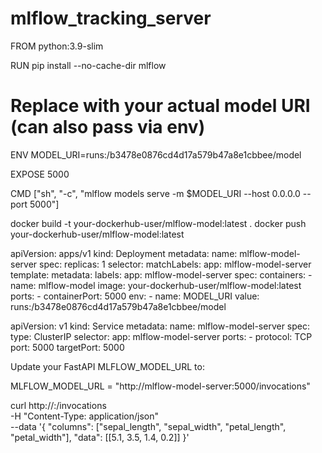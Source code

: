 # mlflow_tracking_server


FROM python:3.9-slim

RUN pip install --no-cache-dir mlflow

# Replace with your actual model URI (can also pass via env)
ENV MODEL_URI=runs:/b3478e0876cd4d17a579b47a8e1cbbee/model

EXPOSE 5000

CMD ["sh", "-c", "mlflow models serve -m $MODEL_URI --host 0.0.0.0 --port 5000"]


docker build -t your-dockerhub-user/mlflow-model:latest .
docker push your-dockerhub-user/mlflow-model:latest


apiVersion: apps/v1
kind: Deployment
metadata:
  name: mlflow-model-server
spec:
  replicas: 1
  selector:
    matchLabels:
      app: mlflow-model-server
  template:
    metadata:
      labels:
        app: mlflow-model-server
    spec:
      containers:
        - name: mlflow-model
          image: your-dockerhub-user/mlflow-model:latest
          ports:
            - containerPort: 5000
          env:
            - name: MODEL_URI
              value: runs:/b3478e0876cd4d17a579b47a8e1cbbee/model


apiVersion: v1
kind: Service
metadata:
  name: mlflow-model-server
spec:
  type: ClusterIP
  selector:
    app: mlflow-model-server
  ports:
    - protocol: TCP
      port: 5000
      targetPort: 5000


Update your FastAPI MLFLOW_MODEL_URL to:

MLFLOW_MODEL_URL = "http://mlflow-model-server:5000/invocations"


curl http://<node-ip>:<nodePort>/invocations \
  -H "Content-Type: application/json" \
  --data '{
    "columns": ["sepal_length", "sepal_width", "petal_length", "petal_width"],
    "data": [[5.1, 3.5, 1.4, 0.2]]
  }'

